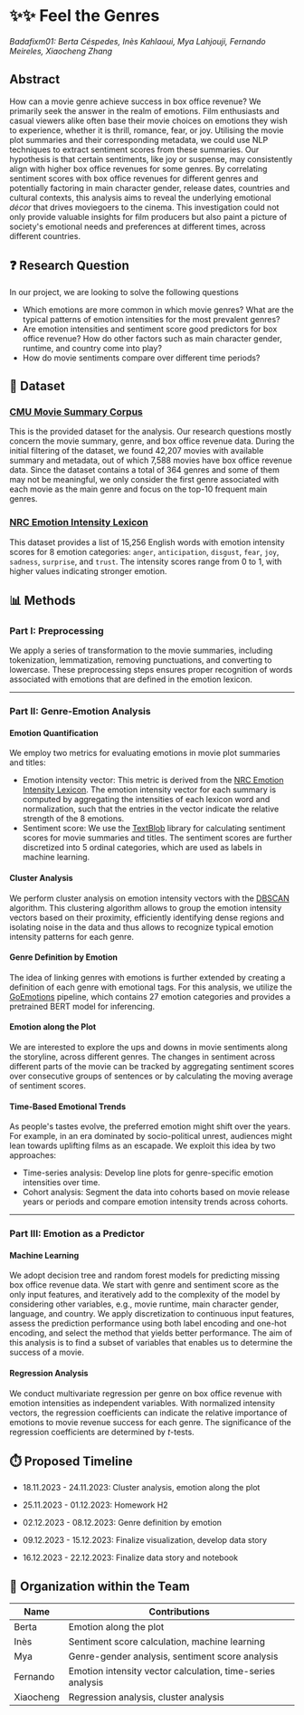# ✨✨ Feel the Genres 

*Badafixm01: Berta Céspedes, Inès Kahlaoui, Mya Lahjouji, Fernando Meireles, Xiaocheng Zhang*

## Abstract
How can a movie genre achieve success in box office revenue? We primarily seek the answer in the realm of emotions. Film enthusiasts and casual viewers alike often base their movie choices on emotions they wish to experience, whether it is thrill, romance, fear, or joy. Utilising the movie plot summaries and their corresponding metadata, we could use NLP techniques to extract sentiment scores from these summaries. Our hypothesis is that certain sentiments, like joy or suspense, may consistently align with higher box office revenues for some genres. By correlating sentiment scores with box office revenues for different genres and potentially factoring in main character gender, release dates, countries and cultural contexts, this analysis aims to reveal the underlying emotional *décor* that drives moviegoers to the cinema. This investigation could not only provide valuable insights for film producers but also paint a picture of society's emotional needs and preferences at different times, across different countries.


## ❓ Research Question
In our project, we are looking to solve the following questions
* Which emotions are more common in which movie genres? What are the typical patterns of emotion intensities for the most prevalent genres?
* Are emotion intensities and sentiment score good predictors for box office revenue? How do other factors such as main character gender, runtime, and country come into play?
* How do movie sentiments compare over different time periods?


## 📒 Dataset
### [CMU Movie Summary Corpus](https://www.cs.cmu.edu/~ark/personas/)
This is the provided dataset for the analysis. Our research questions mostly concern the movie summary, genre, and box office revenue data. During the initial filtering of the dataset, we found 42,207 movies with available summary and metadata, out of which 7,588 movies have box office revenue data. Since the dataset contains a total of 364 genres and some of them may not be meaningful, we only consider the first genre associated with each movie as the main genre and focus on the top-10 frequent main genres.


### [NRC Emotion Intensity Lexicon](https://saifmohammad.com/WebPages/AffectIntensity.htm)
This dataset provides a list of 15,256 English words with emotion intensity scores for 8 emotion categories: `anger`, `anticipation`, `disgust`, `fear`, `joy`, `sadness`, `surprise`, and `trust`. The intensity scores range from 0 to 1, with higher values indicating stronger emotion.


## 📊 Methods
### Part I: Preprocessing
We apply a series of transformation to the movie summaries, including tokenization, lemmatization, removing punctuations, and converting to lowercase. These preprocessing steps ensures proper recognition of words associated with emotions that are defined in the emotion lexicon.

---

### Part II: Genre-Emotion Analysis
#### Emotion Quantification 
We employ two metrics for evaluating emotions in movie plot summaries and titles:

* Emotion intensity vector: This metric is derived from the [NRC Emotion Intensity Lexicon](https://saifmohammad.com/WebPages/AffectIntensity.htm). The emotion intensity vector for each summary is computed by aggregating the intensities of each lexicon word and normalization, such that the entries in the vector indicate the relative strength of the 8 emotions.
* Sentiment score: We use the [TextBlob](https://textblob.readthedocs.io/en/dev/) library for calculating sentiment scores for movie summaries and titles. The sentiment scores are further discretized into 5 ordinal categories, which are used as labels in machine learning.

#### Cluster Analysis
We perform cluster analysis on emotion intensity vectors with the [DBSCAN](https://scikit-learn.org/stable/modules/generated/sklearn.cluster.DBSCAN.html) algorithm. This clustering algorithm allows to group the emotion intensity vectors based on their proximity, efficiently identifying dense regions and isolating noise in the data and thus allows to recognize typical emotion intensity patterns for each genre.

#### Genre Definition by Emotion
The idea of linking genres with emotions is further extended by creating a definition of each genre with emotional tags. For this analysis, we utilize the [GoEmotions](https://github.com/google-research/google-research/tree/master/goemotions) pipeline, which contains 27 emotion categories and provides a pretrained BERT model for inferencing.

#### Emotion along the Plot
We are interested to explore the ups and downs in movie sentiments along the storyline, across different genres. The changes in sentiment across different parts of the movie can be tracked by aggregating sentiment scores over consecutive groups of sentences or by calculating the moving average of sentiment scores.

#### Time-Based Emotional Trends
As people's tastes evolve, the preferred emotion might shift over the years. For example, in an era dominated by socio-political unrest, audiences might lean towards uplifting films as an escapade. We exploit this idea by two approaches:

* Time-series analysis: Develop line plots for genre-specific emotion intensities over time.
* Cohort analysis: Segment the data into cohorts based on movie release years or periods and compare emotion intensity trends across cohorts.

---

### Part III: Emotion as a Predictor
#### Machine Learning
We adopt decision tree and random forest models for predicting missing box office revenue data. We start with genre and sentiment score as the only input features, and iteratively add to the complexity of the model by considering other variables, e.g., movie runtime, main character gender, language, and country. We apply discretization to continuous input features, assess the prediction performance using both label encoding and one-hot encoding, and select the method that yields better performance. The aim of this analysis is to find a subset of variables that enables us to determine the success of a movie.

#### Regression Analysis
We conduct multivariate regression per genre on box office revenue with emotion intensities as independent variables. With normalized intensity vectors, the regression coefficients can indicate the relative importance of emotions to movie revenue success for each genre. The significance of the regression coefficients are determined by *t*-tests.


## ⏱️ Proposed Timeline
* 18.11.2023 - 24.11.2023: Cluster analysis, emotion along the plot

* 25.11.2023 - 01.12.2023: Homework H2

* 02.12.2023 - 08.12.2023: Genre definition by emotion

* 09.12.2023 - 15.12.2023: Finalize visualization, develop data story

* 16.12.2023 - 22.12.2023: Finalize data story and notebook


## 👫 Organization within the Team
| Name       | Contributions                                  |
|------------|------------------------------------------------|
| Berta      | Emotion along the plot                          |
| Inès       | Sentiment score calculation, machine learning  |
| Mya        | Genre-gender analysis, sentiment score analysis|
| Fernando   | Emotion intensity vector calculation, time-series analysis |
| Xiaocheng  | Regression analysis, cluster analysis          |
